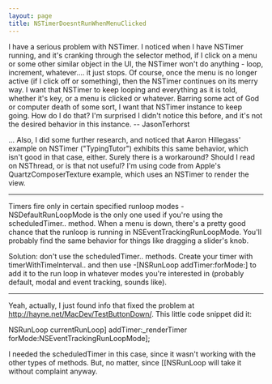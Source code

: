 ```yaml
---
layout: page
title: NSTimerDoesntRunWhenMenuClicked
---
```


I have a serious problem with NSTimer. I noticed when I have NSTimer running, and it's cranking through the selector method, if I click on a menu or some other similar object in the UI, the NSTimer won't do anything - loop, increment, whatever.... it just stops. Of course, once the menu is no longer active (if I click off or something), then the NSTimer continues on its merry way. I want that NSTimer to keep looping and everything as it is told, whether it's key, or a menu is clicked or whatever. Barring some act of God or computer death of some sort, I want that NSTimer instance to keep going. How do I do that? I'm surprised I didn't notice this before, and it's not the desired behavior in this instance. -- JasonTerhorst

... Also, I did some further research, and noticed that Aaron Hillegass' example on NSTimer ("TypingTutor") exhibits this same behavior, which isn't good in that case, either. Surely there is a workaround? Should I read on NSThread, or is that not useful? I'm using code from Apple's QuartzComposerTexture example, which uses an NSTimer to render the view.

----


Timers fire only in certain specified runloop modes - NSDefaultRunLoopMode is the only one used if you're using the scheduledTimer.. method.  When a menu is down, there's a pretty good chance that the runloop is running in NSEventTrackingRunLoopMode.  You'll probably find the same behavior for things like dragging a slider's knob.

Solution: don't use the scheduledTimer.. methods.  Create your timer with timerWithTimeInterval.. and then use -[NSRunLoop addTimer:forMode:] to add it to the run loop in whatever modes you're interested in (probably default, modal and event tracking, sounds like).

----

Yeah, actually, I just found info that fixed the problem at http://hayne.net/MacDev/TestButtonDown/. This little code snippet did it:
    
 NSRunLoop currentRunLoop] addTimer:_renderTimer
                              forMode:NSEventTrackingRunLoopMode];


I needed the scheduledTimer in this case, since it wasn't working with the other types of methods. But, no matter, since [[NSRunLoop will take it without complaint anyway.

